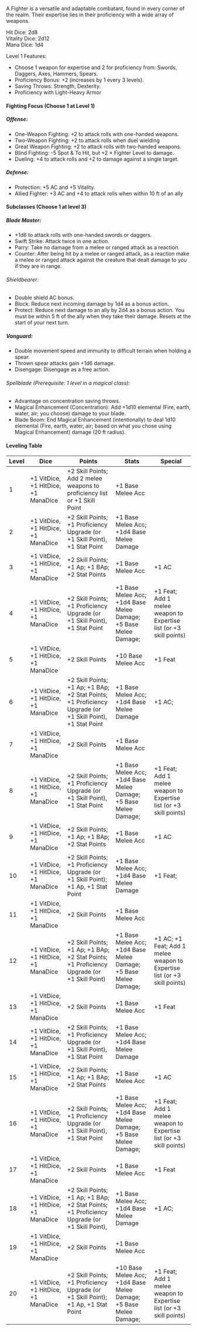 A Fighter is a versatile and adaptable combatant, found in every corner of the realm. Their expertise lies in their proficiency with a wide array of weapons.

Hit Dice: 2d8  
Vitality Dice: 2d12  
Mana Dice: 1d4

Level 1 Features:
- Choose 1 weapon for expertise and 2 for proficiency from: Swords, Daggers, Axes, Hammers, Spears.
- Proficiency Bonus: +2 (increases by 1 every 3 levels).
- Saving Throws: Strength, Dexterity.
- Proficiency with Light-Heavy Armor

#### Fighting Focus (Choose 1 at Level 1)
##### Offense:
- One-Weapon Fighting: +2 to attack rolls with one-handed weapons.
- Two-Weapon Fighting: +2 to attack rolls when duel wielding
- Great Weapon Fighting: +2 to attack rolls with two-handed weapons.
- Blind Fighting: -5 Spot & To Hit, but +2 × Fighter Level to damage.
- Dueling: +4 to attack rolls and +2 to damage against a single target.
##### Defense:
- Protection: +5 AC and +5 Vitality.
- Allied Fighter: +3 AC and +4 to attack rolls when within 10 ft of an ally
#### Subclasses (Choose 1 at level 3)
##### Blade Master:
- +1d6 to attack rolls with one-handed swords or daggers.
- Swift Strike: Attack twice in one action.
- Parry: Take no damage from a melee or ranged attack as a reaction.
- Counter: After being hit by a melee or ranged attack, as a reaction make a melee or ranged attack against the creature that dealt damage to you if they are in range.
###### Shieldbearer:
- Double shield AC bonus.
- Block: Reduce next incoming damage by 1d4 as a bonus action. 
- Protect: Reduce next damage to an ally by 2d4 as a bonus action. You must be within 5 ft of the ally when they take their damage. Resets at the start of your next turn. 
##### Vanguard:
- Double movement speed and immunity to difficult terrain when holding a spear.
- Thrown spear attacks gain +1d6 damage.
- Disengage: Disengage as a free action.
###### Spellblade (Prerequisite: 1 level in a magical class):
- Advantage on concentration saving throws.
- Magical Enhancement (Concentration): Add +1d10 elemental (Fire, earth, water, air; you choose) damage to your blade.
- Blade Boom: End Magical Enhancement (intentionally) to deal 1d10 elemental (Fire, earth, water, air; based on what you chose using Magical Enhancement) damage (20 ft radius).
#### Leveling Table

| Level | Dice                                | Points                                                                                                    | Stats                                                             | Special                                                                   |
| ----- | ----------------------------------- | --------------------------------------------------------------------------------------------------------- | ----------------------------------------------------------------- | ------------------------------------------------------------------------- |
| 1     | +1 VitDice, +1 HitDice, +1 ManaDice | +2 Skill Points; Add 2 melee weapons to proficiency list or +1 Skill Point                                | +1 Base Melee Acc                                                 |                                                                           |
| 2     | +1 VitDice, +1 HitDice, +1 ManaDice | +2 Skill Points; +1 Proficiency Upgrade (or +1 Skill Point), +1 Stat Point                                | +1 Base Melee Acc; +1d4 Base Melee Damage                         |                                                                           |
| 3     | +1 VitDice, +1 HitDice, +1 ManaDice | +2 Skill Points; +1 Ap; +1 BAp; +2 Stat Points                                                            | +1 Base Melee Acc                                                 | +1 AC                                                                     |
| 4     | +1 VitDice, +1 HitDice, +1 ManaDice | +2 Skill Points; +1 Proficiency Upgrade (or +1 Skill Point), +1 Stat Point                                | +1 Base Melee Acc; +1d4 Base Melee Damage; +5 Base Melee Damage;  | +1 Feat; Add 1 melee weapon to Expertise list (or +3 skill points)        |
| 5     | +1 VitDice, +1 HitDice, +1 ManaDice | +2 Skill Points                                                                                           | +10 Base Melee Acc                                                | +1 Feat                                                                   |
| 6     | +1 VitDice, +1 HitDice, +1 ManaDice | +2 Skill Points; +1 Ap; +1 BAp; +2 Stat Points; +1 Proficiency Upgrade (or +1 Skill Point), +1 Stat Point | +1 Base Melee Acc; +1d4 Base Melee Damage                         | +1 AC;                                                                    |
| 7     | +1 VitDice, +1 HitDice, +1 ManaDice | +2 Skill Points                                                                                           | +1 Base Melee Acc                                                 |                                                                           |
| 8     | +1 VitDice, +1 HitDice, +1 ManaDice | +2 Skill Points; +1 Proficiency Upgrade (or +1 Skill Point), +1 Stat Point                                | +1 Base Melee Acc; +1d4 Base Melee Damage; +5 Base Melee Damage;  | +1 Feat; Add 1 melee weapon to Expertise list (or +3 skill points)        |
| 9     | +1 VitDice, +1 HitDice, +1 ManaDice | +2 Skill Points; +1 Ap; +1 BAp; +2 Stat Points                                                            | +1 Base Melee Acc                                                 | +1 AC                                                                     |
| 10    | +1 VitDice, +1 HitDice, +1 ManaDice | +2 Skill Points; +1 Proficiency Upgrade (or +1 Skill Point); +1 Ap, +1 Stat Point                         | +1 Base Melee Acc; +1d4 Base Melee Damage                         | +1 Feat;                                                                  |
| 11    | +1 VitDice, +1 HitDice, +1 ManaDice | +2 Skill Points                                                                                           | +1 Base Melee Acc                                                 |                                                                           |
| 12    | +1 VitDice, +1 HitDice, +1 ManaDice | +2 Skill Points; +1 Ap; +1 BAp; +2 Stat Points; +1 Proficiency Upgrade (or +1 Skill Point)                | +1 Base Melee Acc; +1d4 Base Melee Damage; +5 Base Melee Damage;  | +1 AC; +1 Feat; Add 1 melee weapon to Expertise list (or +3 skill points) |
| 13    | +1 VitDice, +1 HitDice, +1 ManaDice | +2 Skill Points                                                                                           | +1 Base Melee Acc                                                 | +1 Feat                                                                   |
| 14    | +1 VitDice, +1 HitDice, +1 ManaDice | +2 Skill Points; +1 Proficiency Upgrade (or +1 Skill Point), +1 Stat Point                                | +1 Base Melee Acc; +1d4 Base Melee Damage                         |                                                                           |
| 15    | +1 VitDice, +1 HitDice, +1 ManaDice | +2 Skill Points; +1 Ap; +1 BAp; +2 Stat Points                                                            | +1 Base Melee Acc                                                 | +1 AC                                                                     |
| 16    | +1 VitDice, +1 HitDice, +1 ManaDice | +2 Skill Points; +1 Proficiency Upgrade (or +1 Skill Point), +1 Stat Point                                | +1 Base Melee Acc; +1d4 Base Melee Damage; +5 Base Melee Damage;  | +1 Feat; Add 1 melee weapon to Expertise list (or +3 skill points)        |
| 17    | +1 VitDice, +1 HitDice, +1 ManaDice | +2 Skill Points                                                                                           | +1 Base Melee Acc                                                 | +1 Feat                                                                   |
| 18    | +1 VitDice, +1 HitDice, +1 ManaDice | +2 Skill Points; +1 Ap; +1 BAp; +2 Stat Points; +1 Proficiency Upgrade (or +1 Skill Point),               | +1 Base Melee Acc; +1d4 Base Melee Damage                         | +1 AC;                                                                    |
| 19    | +1 VitDice, +1 HitDice, +1 ManaDice | +2 Skill Points                                                                                           | +1 Base Melee Acc                                                 |                                                                           |
| 20    | +1 VitDice, +1 HitDice, +1 ManaDice | +2 Skill Points; +1 Proficiency Upgrade (or +1 Skill Point); +1 Ap, +1 Stat Point                         | +10 Base Melee Acc; +1d4 Base Melee Damage; +5 Base Melee Damage; | +1 Feat; Add 1 melee weapon to Expertise list (or +3 skill points)        |
